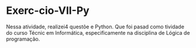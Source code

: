 # Exerc-cio-VII-Py
Nessa atividade, realizei4 questõe e Python. Que foi pasad como tividade do curso Técnic em Informática, especificamente na disciplina de Lógica de programação. 
